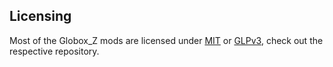 ## Licensing

Most of the Globox_Z mods are licensed under [MIT](https://mit-license.org/) or [GLPv3](https://www.gnu.org/licenses/gpl-3.0.html), check out the respective repository.
